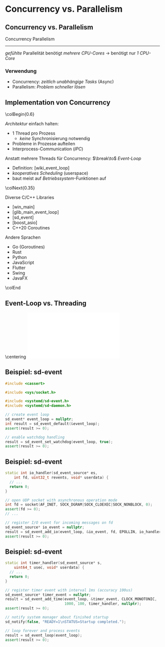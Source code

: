 Concurrency vs. Parallelism
===========================


Concurrency vs. Parallelism
---------------------------

Concurrency                                 Parallelism
-----------                                 -----------
*gefühlte* Parallelität                     benötigt *mehrere CPU-Cores*
$\to$ benötigt nur *1 CPU-Core*

### Verwendung

* Concurrency: *zeitlich unabhängige Tasks* (Async)
* Parallelism: *Problem schneller lösen*


Implementation von Concurrency
------------------------------

\colBegin{0.6}

*Architektur* einfach halten:

* 1 Thread pro Prozess
  * *keine* Synchronisierung notwendig
* Probleme in Prozesse aufteilen
* Interprocess-Communication (*IPC*)

Anstatt mehrere Threads für Concurrency:
$\break\to$ *Event-Loop*

* Definition: [wiki_event_loop]
* *kooperatives Scheduling* (userspace)
* baut meist auf *Betriebssystem*-Funktionen auf

\colNext{0.35}

Diverse C/C++ Libraries

* [win_main]
* [glib_main_event_loop]
* [sd_event]
* [boost_asio]
* C++20 Coroutines

Andere Sprachen

* Go (Goroutines)
* Rust
* Python
* JavaScript
* Flutter
* Swing
* JavaFX

\colEnd


Event-Loop vs. Threading
------------------------

\centering
![eventloop_vs_threading](images/eventloop_vs_threading.pdf)


Beispiel: sd-event
------------------

~~~ {.cpp .numberLines}
#include <cassert>

#include <sys/socket.h>

#include <systemd/sd-event.h>
#include <systemd/sd-daemon.h>

// create event loop
sd_event* event_loop = nullptr;
int result = sd_event_default(&event_loop);
assert(result >= 0);

// enable watchdog handling
result = sd_event_set_watchdog(event_loop, true);
assert(result >= 0);
~~~


Beispiel: sd-event
------------------

~~~ {.cpp .numberLines}
static int io_handler(sd_event_source* es,
    int fd, uint32_t revents, void* userdata) {
  // ...
  return 0;
}

// open UDP socket with asynchronous operation mode
int fd = socket(AF_INET, SOCK_DGRAM|SOCK_CLOEXEC|SOCK_NONBLOCK, 0);
assert(fd >= 0);
// ...

// register I/O event for incoming messages on fd
sd_event_source* io_event = nullptr;
result = sd_event_add_io(event_loop, &io_event, fd, EPOLLIN, io_handler, nullptr);
assert(result >= 0);
~~~


Beispiel: sd-event
------------------

~~~ {.cpp .numberLines}
static int timer_handler(sd_event_source* s,
    uint64_t usec, void* userdata) {
  // ...
  return 0;
}

// register timer event with interval 1ms (accuracy 100us)
sd_event_source* timer_event = nullptr;
result = sd_event_add_time(event_loop, &timer_event, CLOCK_MONOTONIC,
                           1000, 100, timer_handler, nullptr);
assert(result >= 0);

// notify system manager about finished startup
sd_notify(false, "READY=1\nSTATUS=Startup completed.");

// loop forever and process events
result = sd_event_loop(event_loop);
assert(result >= 0);
~~~
